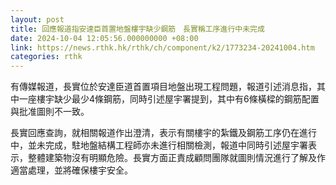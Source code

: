 ```yaml
---
layout: post
title: 回應報道指安達臣首置地盤樓宇缺少鋼筋　長實稱工序進行中未完成
date: 2024-10-04 12:05:56.000000000 +08:00
link: https://news.rthk.hk/rthk/ch/component/k2/1773234-20241004.htm
categories: rthk
---
```


有傳媒報道，長實位於安達臣道首置項目地盤出現工程問題，報道引述消息指，其中一座樓宇缺少最少4條鋼筋，同時引述屋宇署提到，其中有6條橫樑的鋼筋配置與批准圖則不一致。

長實回應查詢，就相關報道作出澄清，表示有關樓宇的紮鐵及鋼筋工序仍在進行中，並未完成，駐地盤結構工程師亦未進行相關檢測，報道中同時引述屋宇署表示，整體建築物沒有明顯危險。長實方面正責成顧問團隊就圖則情況進行了解及作適當處理，並將確保樓宇安全。
